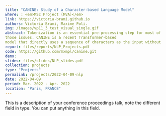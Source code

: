 ```yaml
---
title: "CANINE: Study of a Character-based Language Model"
where: : <em>MSc Project (MVA)</em>
link: https://victoria-brami.github.io 
authors: Victoria Brami, Maxime Poli.
img: /images/vp11_3_test_visual_single.gif
abstract: Tokenization is an essential pre-processing step for most of NLP models. Now, state-of-the-art models, like BERT, have adopted subword tokenization but it yields intrinsic issues. Models trained which such tokenization tend to be senstivie to the noise present in the training data, would it be naturally present or adversarially created. Moreover, splitting sentences into subwords may work well in English, but it is not adapted for other languages with a different morphology. Using character-based models can be a way to tackle
those issues. CANINE is a recent Transformer-based
model that directly uses a sequence of characters as the input without explicit tokenization.
report: files/reports/NLP_Projects.pdf
code: https://github.com/mxmpl/canine.git
demo:
slides: files/slides/NLP_slides.pdf
collection: projects
type: "Projects"
permalink: /projects/2022-04-09-nlp
date: 2022-04-09
period: Mar. 2022 - Apr. 2022
location: "Paris, FRANCE"
---
```


This is a description of your conference proceedings talk, note the different field in type. You can put anything in this field.
